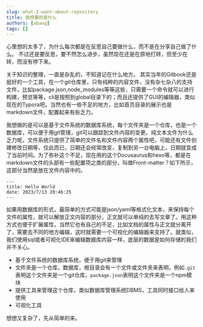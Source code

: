 ```yaml
---
slug: what-I-want-about-repository
title: 我想要的是什么
authors: [abang]
tags: []
---
```


心里想的太多了，为什么每次都是在反思自己要做什么，而不是在分享自己做了什么。
不过还是要反思，要不然怎么进步，虽然现在还是在原地打转，但至少在转，而没有停下来。

关于知识的整理，一直是杂乱的，不知道记在什么地方。
其实当年的Gitbook还是挺好的一个工具，在一个git仓库里，只有纯粹的内容文件，没有杂七杂八的支持文件，比如package.json,node_modules等等这些，只需要一个命令就可以进行构建，预览等等，cli是按照到global目录下的；而且还提供了GUI的编辑器，类似现在的Typora吧。当然也有一些不足的地方，比如首页目录的展示也是markdown文件，配置起来有些乏力。

我想做的是可以是基于文件系统的数据库系统，每个文件夹是一个仓库，也是一个数据库，可以便于用git管理，git可以跟踪到文件内容的变更。纯文本文件为什么乏力呢，文件系统只提供了简单的文件名和文件内容两个属性吧，可能还有文件创建修改日期等，仅此而已，日期还会经常改变，复制到另一台电脑上，日期就变成了当前时间。为了弥补这个不足，现在用的这个Docusaurus和hexo等，都是在markdown文件的头部有一些配置项之类的部分，叫做Front-matter？如下所示，这部分当然是放在文件内容中的。

```text
---
title: Hello World
date: 2023/7/13 20:46:25
---
```

如果用数据库的形式，最简单的方式可能是json/yaml等格式化文本，来保持每个文件的属性，就可以解放正文内容的部分，正文就可以单纯的去写文章了。用这种方式也便于扩展属性，当然它也有自己的不足，比如文档的属性与正文就分离开了，需要去不同的地方编辑，这时就需要一个可视化的编辑器来支持了。就类似，我们使用sql或者可视化IDE来编辑数据库内容一样，底层的数据是如何存储的我们并不关心。

* 基于文件系统的数据库系统，便于用git来管理
* 文件夹是一个仓库，数据库，根目录会有一个文件或文件夹来表明，例如`.git`表明这个文件夹是一个git仓库，`package.json`表明这个文件夹是一个npm模块
* 提供工具来管理这个仓库，类似数据库管理系统DBMS，工具同时接口给人来使用
* 可视化工具

想想又复杂了，先从简单的来。
